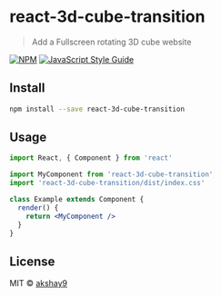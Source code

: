 # react-3d-cube-transition

> Add a Fullscreen rotating 3D cube website

[![NPM](https://img.shields.io/npm/v/react-3d-cube-transition.svg)](https://www.npmjs.com/package/react-3d-cube-transition) [![JavaScript Style Guide](https://img.shields.io/badge/code_style-standard-brightgreen.svg)](https://standardjs.com)

## Install

```bash
npm install --save react-3d-cube-transition
```

## Usage

```jsx
import React, { Component } from 'react'

import MyComponent from 'react-3d-cube-transition'
import 'react-3d-cube-transition/dist/index.css'

class Example extends Component {
  render() {
    return <MyComponent />
  }
}
```

## License

MIT © [akshay9](https://github.com/akshay9)
